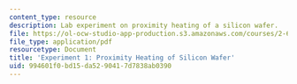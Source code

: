 ```yaml
---
content_type: resource
description: Lab experiment on proximity heating of a silicon wafer.
file: https://ol-ocw-studio-app-production.s3.amazonaws.com/courses/2-672-project-laboratory-spring-2009/994601f0bd15da5290417d7838ab0390_prx_heat.pdf
file_type: application/pdf
resourcetype: Document
title: 'Experiment 1: Proximity Heating of Silicon Wafer'
uid: 994601f0-bd15-da52-9041-7d7838ab0390
---
```

